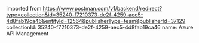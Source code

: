 imported from https://www.postman.com/v1/backend/redirect?type=collection&id=35240-f7210373-de2f-4259-aec5-4d8fab19ca46&entityId=12564&publisherType=team&publisherId=37129
collectionId: 35240-f7210373-de2f-4259-aec5-4d8fab19ca46
name: Azure API Management
